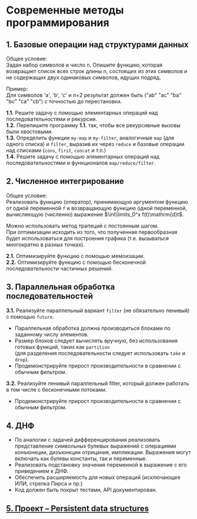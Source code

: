 # Современные методы программирования

## 1. Базовые операции над структурами данных

Общее условие:  
Задан набор символов и число n. Опишите функцию, которая возвращает список всех строк длины n,
состоящих из этих символов и не содержащих двух одинаковых символов, идущих подряд.

Пример:  
Для символов 'а', 'b', 'c' и n=2 результат должен быть ("ab" "ac" "ba" "bc" "ca" "cb") с точностью до
перестановки.

**1.1.** Решите задачу с помощью элементарных операций над последовательностями и рекурсии.  
**1.2.** Перепишите программу **1.1.** так, чтобы все рекурсивные вызовы были хвостовыми.  
**1.3.** Определить функции `my-map` и `my-filter`, аналогичные `map` (для одного списка) и `filter`, выразив их через `reduce` и базовые операции над списками (`cons`, `first`, `concat` и т.п.)  
**1.4.** Решите задачу с помощью элементарных операций над последовательностями и функционалов `map/reduce/filter`. 


## 2. Численное интегрирование

Общее условие:  
Реализовать функцию (оператор), принимающую аргументом функцию от одной переменной `f` и возвращающую функцию одной переменной, вычисляющую (численно) выражение $\int\limits_0^x f(t)\mathrm{d}t$. 

Можно использовать метод трапеций с постоянным шагом.  
При оптимизации исходить из того, что полученная первообразная будет использоваться для построения графика (т.е. вызываться многократно в разных точках). 

**2.1.** Оптимизируйте функцию с помощью мемоизации.  
**2.2.** Оптимизируйте функцию с помощью бесконечной последовательности частичных решений. 


## 3. Параллельная обработка последовательностей

**3.1.** Реализуйте параллельный вариант `filter` (не обязательно ленивый) с помощью `future`.
- Параллельная обработка должна производиться блоками по заданному числу элементов.
- Размер блоков следует вычислять вручную, без использования готовых функций, таких как `partition`  
(для разделения последовательности следует использовать `take` и `drop`).  
- Продемонстрируйте прирост производительности в сравнении с обычным фильтром.  

**3.2.** Реализуйте ленивый параллельный filter, который должен работать в том числе с бесконечными
потоками. 
- Продемонстрируйте прирост производительности в сравнении с обычным фильтром.


## 4. ДНФ

- По аналогии с задачей дифференцирования реализовать представление символьных булевых
выражений с операциями конъюнкции, дизъюнкции отрицания, импликации. Выражения могут
включать как булевы константы, так и переменные.
- Реализовать подстановку значения переменной в выражение с его приведением к ДНФ.
- Обеспечить расширяемость для новых операций (исключающее ИЛИ, стрелка Пирса и пр.)
- Код должен быть покрыт тестами, API документирован.

## [5. Проект – Persistent data structures](https://github.com/aleksey-khoroshavin/mpm-persistent-ds)
